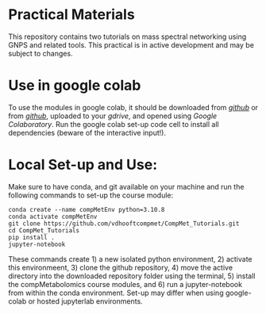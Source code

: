 # Practical Materials

This repository contains two tutorials on mass spectral networking using GNPS and related tools. This practical is in active development and may be subject to changes.

# Use in google colab
To use the modules in google colab, it should be downloaded from [*github*](https://github.com/vdhooftcompmet/CompMet_Tutorials/blob/main/practical_may2024.ipynb) or from [*github*](https://github.com/vdhooftcompmet/CompMet_Tutorials/blob/main/practical_appendix_natural_products_library.ipynb), uploaded to your *gdrive*, and opened using *Google Colaboratory*. Run the google colab set-up code cell to install all dependencies (beware of the interactive input!).

# Local Set-up and Use:
Make sure to have conda, and git available on your machine and run the following commands to set-up the course module:

```{bash}
conda create --name compMetEnv python=3.10.8
conda activate compMetEnv
git clone https://github.com/vdhooftcompmet/CompMet_Tutorials.git
cd CompMet_Tutorials
pip install .
jupyter-notebook
```

These commands create 1) a new isolated python environment, 2) activate this environmeent, 3) clone the github repository, 4) move the active directory into the downloaded repository folder using the terminal, 5) install the compMetabolomics course modules, and 6) run a jupyter-notebook from within the conda environment. Set-up may differ when using google-colab or hosted jupyterlab environments. 
